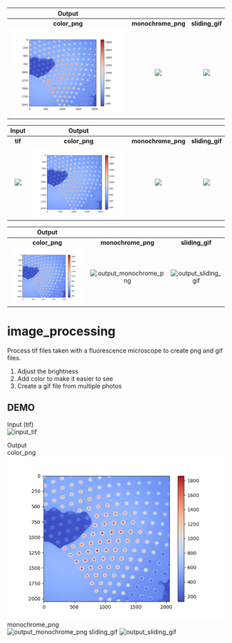 |**Output**|||
|:---:|:---:|:---:|
|**color_png**|**monochrome_png**|**sliding_gif**|
|<img src="image1/output_color.png" width="1000px">|<img src="image1/output_monochrome.png" width="1000px">|<img src="image1/output_sliding.gif" width="1000px">|

|**Input**|**Output**|||
|:---:|:---:|:---:|:---:|
|**tif**|**color_png**|**monochrome_png**|**sliding_gif**|
|<img src="image1/input.tif" width="1000px">|<img src="image1/output_color.png" width="1000px">|<img src="image1/output_monochrome.png" width="1000px">|<img src="image1/output_sliding.gif" width="1000px">|


|**Output**|||
|:---:|:---:|:---:|
|**color_png**|**monochrome_png**|**sliding_gif**|
|![output_color_png](image1/output_color.png)|![output_monochrome_png](image1/output_monochrome.png)|![output_sliding_gif](image1/output_sliding.gif)|



# image_processing
Process tif files taken with a fluorescence microscope to create png and gif files.
1. Adjust the brightness
2. Add color to make it easier to see
3. Create a gif file from multiple photos

## DEMO
Input (tif)  
![input_tif](image1/input.tif)

Output    
color_png  
![output_color_png](image1/output_color.png)
monochrome_png  
![output_monochrome_png](image1/output_monochrome.png)
sliding_gif
![output_sliding_gif](image1/output_sliding.gif)
